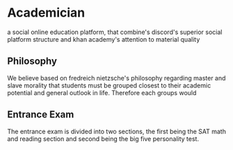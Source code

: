 ﻿# Academician
a social online education platform, that combine's discord's superior social platform structure and khan academy's attention to material quality

## Philosophy
We believe based on fredreich nietzsche's philosophy regarding master and slave morality that students must be grouped closest to their academic potential and general outlook in life.
Therefore each groups would

## Entrance Exam
The entrance exam is divided into two sections, the first being the SAT math and reading section and second being the big five personality test.

